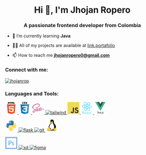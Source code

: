 <h1 align="center">Hi 👋, I'm Jhojan Ropero</h1>
<h3 align="center">A passionate frontend developer from Colombia</h3>

-   🌱 I’m currently learning **Java**

-   👨‍💻 All of my projects are available at [link.portafolio](link.portafolio)

-   📫 How to reach me **jhojanropero0@gmail.com**

<h3 align="left">Connect with me:</h3>
<p align="left">
<a href="https://linkedin.com/in/jhojanrop" target="blank"><img align="center" src="https://raw.githubusercontent.com/rahuldkjain/github-profile-readme-generator/master/src/images/icons/Social/linked-in-alt.svg" alt="jhojanrop" height="30" width="40" /></a>
</p>

<h3 align="left">Languages and Tools:</h3>
<p align="left">
        <a href="https://www.w3.org/html/" target="_blank" rel="noreferrer">
            <img
                src="https://raw.githubusercontent.com/devicons/devicon/master/icons/html5/html5-original-wordmark.svg"
                alt="html5"
                width="40"
                height="40" />
        </a>
        <a href="https://www.w3schools.com/css/" target="_blank" rel="noreferrer">
            <img
                src="https://raw.githubusercontent.com/devicons/devicon/master/icons/css3/css3-original-wordmark.svg"
                alt="css3"
                width="40"
                height="40" />
        </a>
        <a href="https://sass-lang.com" target="_blank" rel="noreferrer">
            <img
                src="https://raw.githubusercontent.com/devicons/devicon/master/icons/sass/sass-original.svg"
                alt="sass"
                width="40"
                height="40" />
        </a>
        <a href="https://tailwindcss.com/" target="_blank" rel="noreferrer">
            <img
                src="https://www.vectorlogo.zone/logos/tailwindcss/tailwindcss-icon.svg"
                alt="tailwind"
                width="40"
                height="40" />
        </a>
        <a
            href="https://developer.mozilla.org/en-US/docs/Web/JavaScript"
            target="_blank"
            rel="noreferrer">
            <img
                src="https://raw.githubusercontent.com/devicons/devicon/master/icons/javascript/javascript-original.svg"
                alt="javascript"
                width="40"
                height="40" />
        </a>
        <a href="https://reactjs.org/" target="_blank" rel="noreferrer">
            <img
                src="https://raw.githubusercontent.com/devicons/devicon/master/icons/react/react-original-wordmark.svg"
                alt="react"
                width="40"
                height="40" />
        </a>
        <a href="https://vuejs.org/" target="_blank" rel="noreferrer">
            <img
                src="https://raw.githubusercontent.com/devicons/devicon/master/icons/vuejs/vuejs-original-wordmark.svg"
                alt="vuejs"
                width="40"
                height="40" />
        </a>
</p>
<p align="left">
        <a href="https://www.python.org" target="_blank" rel="noreferrer">
            <img
                src="https://raw.githubusercontent.com/devicons/devicon/master/icons/python/python-original.svg"
                alt="python"
                width="40"
                height="40" />
        </a>
        <a href="https://flask.palletsprojects.com/" target="_blank" rel="noreferrer">
            <img
                src="https://www.vectorlogo.zone/logos/pocoo_flask/pocoo_flask-icon.svg"
                alt="flask"
                width="40"
                height="40" />
        </a>
        <a href="https://git-scm.com/" target="_blank" rel="noreferrer">
            <img
                src="https://www.vectorlogo.zone/logos/git-scm/git-scm-icon.svg"
                alt="git"
                width="40"
                height="40" />
        </a>
        <a href="https://www.linux.org/" target="_blank" rel="noreferrer">
            <img
                src="https://raw.githubusercontent.com/devicons/devicon/master/icons/linux/linux-original.svg"
                alt="linux"
                width="40"
                height="40" />
        </a>
    </p>
    <p align="left">
        <a href="https://www.photoshop.com/en" target="_blank" rel="noreferrer">
            <img
                src="https://raw.githubusercontent.com/devicons/devicon/master/icons/photoshop/photoshop-line.svg"
                alt="photoshop"
                width="40"
                height="40" />
        </a>
        <a href="https://www.adobe.com/products/xd.html" target="_blank" rel="noreferrer">
            <img
                src="https://cdn.worldvectorlogo.com/logos/adobe-xd.svg"
                alt="xd"
                width="40"
                height="40" />
        </a>
        <a href="https://www.figma.com/" target="_blank" rel="noreferrer">
            <img
                src="https://www.vectorlogo.zone/logos/figma/figma-icon.svg"
                alt="figma"
                width="40"
                height="40" />
        </a>
    </p>
